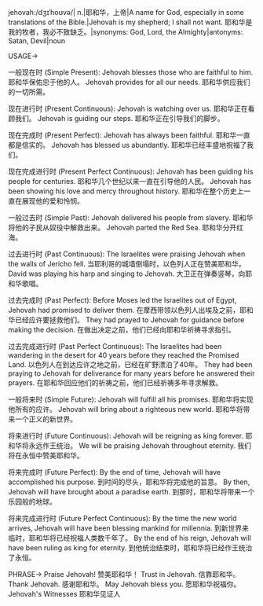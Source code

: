 jehovah:/dʒɪˈhoʊvə/| n.|耶和华，上帝|A name for God, especially in some translations of the Bible.|Jehovah is my shepherd; I shall not want. 耶和华是我的牧者，我必不致缺乏。|synonyms: God, Lord, the Almighty|antonyms: Satan, Devil|noun

USAGE->

一般现在时 (Simple Present):
Jehovah blesses those who are faithful to him. 耶和华保佑忠于他的人。
Jehovah provides for all our needs. 耶和华供应我们的一切所需。

现在进行时 (Present Continuous):
Jehovah is watching over us. 耶和华正在看顾我们。
Jehovah is guiding our steps. 耶和华正在引导我们的脚步。

现在完成时 (Present Perfect):
Jehovah has always been faithful. 耶和华一直都是信实的。
Jehovah has blessed us abundantly. 耶和华已经丰盛地祝福了我们。


现在完成进行时 (Present Perfect Continuous):
Jehovah has been guiding his people for centuries.  耶和华几个世纪以来一直在引导他的人民。
Jehovah has been showing his love and mercy throughout history.  耶和华在整个历史上一直在展现他的爱和怜悯。


一般过去时 (Simple Past):
Jehovah delivered his people from slavery. 耶和华将他的子民从奴役中解救出来。
Jehovah parted the Red Sea. 耶和华分开红海。


过去进行时 (Past Continuous):
The Israelites were praising Jehovah when the walls of Jericho fell. 当耶利哥的城墙倒塌时，以色列人正在赞美耶和华。
David was playing his harp and singing to Jehovah. 大卫正在弹奏竖琴，向耶和华歌唱。


过去完成时 (Past Perfect):
Before Moses led the Israelites out of Egypt, Jehovah had promised to deliver them. 在摩西带领以色列人出埃及之前，耶和华已经应许要拯救他们。
They had prayed to Jehovah for guidance before making the decision. 在做出决定之前，他们已经向耶和华祈祷寻求指引。


过去完成进行时 (Past Perfect Continuous):
The Israelites had been wandering in the desert for 40 years before they reached the Promised Land. 以色列人在到达应许之地之前，已经在旷野漂泊了40年。
They had been praying to Jehovah for deliverance for many years before he answered their prayers. 在耶和华回应他们的祈祷之前，他们已经祈祷多年寻求解救。


一般将来时 (Simple Future):
Jehovah will fulfill all his promises. 耶和华将实现他所有的应许。
Jehovah will bring about a righteous new world. 耶和华将带来一个正义的新世界。


将来进行时 (Future Continuous):
Jehovah will be reigning as king forever. 耶和华将永远作王统治。
We will be praising Jehovah throughout eternity. 我们将在永恒中赞美耶和华。


将来完成时 (Future Perfect):
By the end of time, Jehovah will have accomplished his purpose. 到时间的尽头，耶和华将完成他的旨意。
By then, Jehovah will have brought about a paradise earth. 到那时，耶和华将带来一个乐园般的地球。


将来完成进行时 (Future Perfect Continuous):
By the time the new world arrives, Jehovah will have been blessing mankind for millennia.  到新世界来临时，耶和华将已经祝福人类数千年了。
By the end of his reign, Jehovah will have been ruling as king for eternity. 到他统治结束时，耶和华将已经作王统治了永恒。



PHRASE->
Praise Jehovah!  赞美耶和华！
Trust in Jehovah.  信靠耶和华。
Thank Jehovah. 感谢耶和华。
May Jehovah bless you. 愿耶和华祝福你。
Jehovah's Witnesses  耶和华见证人
